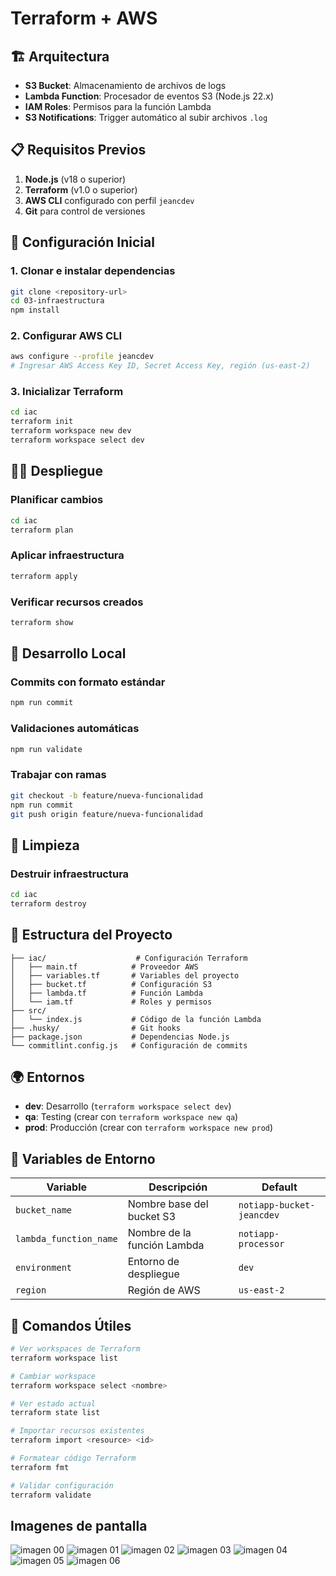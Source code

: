 # Terraform + AWS

## 🏗️ Arquitectura

- **S3 Bucket**: Almacenamiento de archivos de logs
- **Lambda Function**: Procesador de eventos S3 (Node.js 22.x)
- **IAM Roles**: Permisos para la función Lambda
- **S3 Notifications**: Trigger automático al subir archivos `.log`

## 📋 Requisitos Previos

1. **Node.js** (v18 o superior)
2. **Terraform** (v1.0 o superior)
3. **AWS CLI** configurado con perfil `jeancdev`
4. **Git** para control de versiones

## 🚀 Configuración Inicial

### 1. Clonar e instalar dependencias

```bash
git clone <repository-url>
cd 03-infraestructura
npm install
```

### 2. Configurar AWS CLI

```bash
aws configure --profile jeancdev
# Ingresar AWS Access Key ID, Secret Access Key, región (us-east-2)
```

### 3. Inicializar Terraform

```bash
cd iac
terraform init
terraform workspace new dev
terraform workspace select dev
```

## 🏃‍♂️ Despliegue

### Planificar cambios

```bash
cd iac
terraform plan
```

### Aplicar infraestructura

```bash
terraform apply
```

### Verificar recursos creados

```bash
terraform show
```

## 🔄 Desarrollo Local

### Commits con formato estándar

```bash
npm run commit
```

### Validaciones automáticas

```bash
npm run validate
```

### Trabajar con ramas

```bash
git checkout -b feature/nueva-funcionalidad
npm run commit
git push origin feature/nueva-funcionalidad
```

## 🧹 Limpieza

### Destruir infraestructura

```bash
cd iac
terraform destroy
```

## 📁 Estructura del Proyecto

```
├── iac/                    # Configuración Terraform
│   ├── main.tf            # Proveedor AWS
│   ├── variables.tf       # Variables del proyecto
│   ├── bucket.tf          # Configuración S3
│   ├── lambda.tf          # Función Lambda
│   └── iam.tf             # Roles y permisos
├── src/
│   └── index.js           # Código de la función Lambda
├── .husky/                # Git hooks
├── package.json           # Dependencias Node.js
└── commitlint.config.js   # Configuración de commits
```

## 🌍 Entornos

- **dev**: Desarrollo (`terraform workspace select dev`)
- **qa**: Testing (crear con `terraform workspace new qa`)
- **prod**: Producción (crear con `terraform workspace new prod`)

## 📝 Variables de Entorno

| Variable               | Descripción                 | Default                   |
| ---------------------- | --------------------------- | ------------------------- |
| `bucket_name`          | Nombre base del bucket S3   | `notiapp-bucket-jeancdev` |
| `lambda_function_name` | Nombre de la función Lambda | `notiapp-processor`       |
| `environment`          | Entorno de despliegue       | `dev`                     |
| `region`               | Región de AWS               | `us-east-2`               |

## 🔧 Comandos Útiles

```bash
# Ver workspaces de Terraform
terraform workspace list

# Cambiar workspace
terraform workspace select <nombre>

# Ver estado actual
terraform state list

# Importar recursos existentes
terraform import <resource> <id>

# Formatear código Terraform
terraform fmt

# Validar configuración
terraform validate
```

## Imagenes de pantalla

![imagen 00](./public/images/00-image.png)
![imagen 01](./public/images/01-image.png)
![imagen 02](./public/images/02-image.png)
![imagen 03](./public/images/03-image.png)
![imagen 04](./public/images/04-image.png)
![imagen 05](./public/images/05-image.png)
![imagen 06](./public/images/06-image.png)
